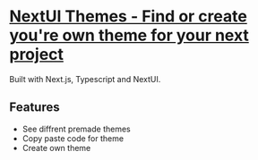 # [NextUI Themes - Find or create you're own theme for your next project](https://fitify-phi.vercel.app/)

Built with Next.js, Typescript and NextUI.

## Features

 - See diffrent premade themes
 - Copy paste code for theme
 - Create own theme


